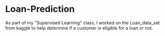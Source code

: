 # Loan-Prediction
As part of my "Supervised Learning" class, I worked on the Loan_data_set from kaggle to help determine if a customer is eligible for a loan or not.

